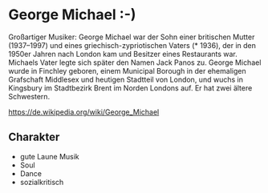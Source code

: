 # George Michael :-)

Großartiger Musiker: George Michael war der Sohn einer britischen Mutter (1937–1997) und eines griechisch-zypriotischen Vaters (* 1936), der in den 1950er Jahren nach London kam und Besitzer eines Restaurants war. Michaels Vater legte sich später den Namen Jack Panos zu. George Michael wurde in Finchley geboren, einem Municipal Borough in der ehemaligen Grafschaft Middlesex und heutigen Stadtteil von London, und wuchs in Kingsbury im Stadtbezirk Brent im Norden Londons auf. Er hat zwei ältere Schwestern.

https://de.wikipedia.org/wiki/George_Michael

## Charakter 
* gute Laune Musik
* Soul
* Dance
* sozialkritisch
